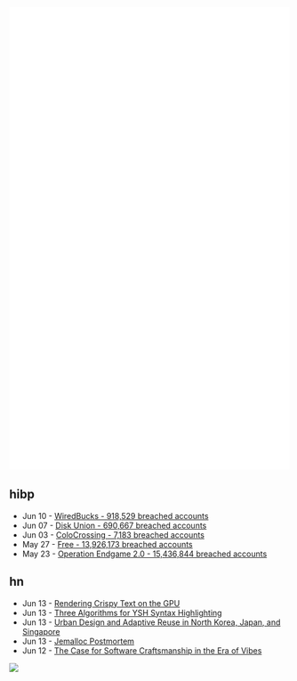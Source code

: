 ![Metrics](https://raw.githubusercontent.com/phixion/phixion/master/metrics.svg)

## hibp

<!--
for https://github.com/phixion/phixion/blob/main/.github/workflows/feeds.yml
-->
<!--START_SECTION:haveibeenpwnd-->
- Jun 10 - [WiredBucks - 918,529 breached accounts](https://haveibeenpwned.com/Breach/WiredBucks)
- Jun 07 - [Disk Union - 690,667 breached accounts](https://haveibeenpwned.com/Breach/DiskUnion)
- Jun 03 - [ColoCrossing - 7,183 breached accounts](https://haveibeenpwned.com/Breach/ColoCrossing)
- May 27 - [Free - 13,926,173 breached accounts](https://haveibeenpwned.com/Breach/FreeMobile)
- May 23 - [Operation Endgame 2.0 - 15,436,844 breached accounts](https://haveibeenpwned.com/Breach/OperationEndgame2)
<!--END_SECTION:haveibeenpwnd-->

## hn

<!--
for https://github.com/phixion/phixion/blob/main/.github/workflows/feeds.yml
-->
<!--START_SECTION:hn-->
- Jun 13 - [Rendering Crispy Text on the GPU](https://osor.io/text)
- Jun 13 - [Three Algorithms for YSH Syntax Highlighting](https://github.com/oils-for-unix/oils.vim/blob/main/doc/algorithms.md)
- Jun 13 - [Urban Design and Adaptive Reuse in North Korea, Japan, and Singapore](https://www.governance.fyi/p/adaptive-reuse-across-asia-singapores)
- Jun 13 - [Jemalloc Postmortem](https://jasone.github.io/2025/06/12/jemalloc-postmortem/)
- Jun 12 - [The Case for Software Craftsmanship in the Era of Vibes](https://zed.dev/blog/software-craftsmanship-in-the-era-of-vibes)
<!--END_SECTION:hn-->

<!--
for https://yhype.me
-->
![](https://hit.yhype.me/github/profile?user_id=13013670)
